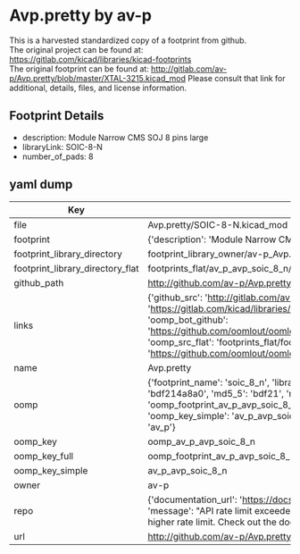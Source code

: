 # Avp.pretty by av-p  
This is a harvested standardized copy of a footprint from github.  
The original project can be found at:  
https://gitlab.com/kicad/libraries/kicad-footprints  
The original footprint can be found at:
http://gitlab.com/av-p/Avp.pretty/blob/master/XTAL-3215.kicad_mod
Please consult that link for additional, details, files, and license information.  
## Footprint Details
* description: Module Narrow CMS SOJ 8 pins large  
* libraryLink: SOIC-8-N  
* number_of_pads: 8  
## yaml dump  
| Key | Value |  
| --- | --- |  
| file | Avp.pretty/SOIC-8-N.kicad_mod |  
| footprint | {'description': 'Module Narrow CMS SOJ 8 pins large', 'libraryLink': 'SOIC-8-N', 'number_of_pads': 8} |  
| footprint_library_directory | footprint_library_owner/av-p_Avp.pretty |  
| footprint_library_directory_flat | footprints_flat/av_p_avp_soic_8_n/working |  
| github_path | http://github.com/av-p/Avp.pretty/blob/master/SOIC-8-N.kicad_mod |  
| links | {'github_src': 'http://gitlab.com/av-p/Avp.pretty/blob/master/XTAL-3215.kicad_mod', 'github_src_repo': 'https://gitlab.com/kicad/libraries/kicad-footprints', 'oomp_bot': 'footprints/av_p_avp_soic_8_n/working', 'oomp_bot_github': 'https://github.com/oomlout/oomlout_oomp_footprint_bot/tree/main/footprints/av_p_avp_soic_8_n/working', 'oomp_src_flat': 'footprints_flat/footprints_flat/av_p_avp_soic_8_n/working', 'oomp_src_flat_github': 'https://github.com/oomlout/oomlout_oomp_footprint_src/tree/main/footprints_flat/av_p_avp_soic_8_n/working'} |  
| name | Avp.pretty |  
| oomp | {'footprint_name': 'soic_8_n', 'library_name': 'avp', 'md5': 'bdf214a8a078364f915e9f7f359fa656', 'md5_10': 'bdf214a8a0', 'md5_5': 'bdf21', 'md5_6': 'bdf214', 'oomp_key': 'oomp_av_p_avp_soic_8_n', 'oomp_key_extra': 'oomp_footprint_av_p_avp_soic_8_n', 'oomp_key_full': 'oomp_footprint_av_p_avp_soic_8_n_bdf214', 'oomp_key_simple': 'av_p_avp_soic_8_n', 'original_filename': 'Avp.pretty/SOIC-8-N.kicad_mod', 'owner_name': 'av_p'} |  
| oomp_key | oomp_av_p_avp_soic_8_n |  
| oomp_key_full | oomp_footprint_av_p_avp_soic_8_n |  
| oomp_key_simple | av_p_avp_soic_8_n |  
| owner | av-p |  
| repo | {'documentation_url': 'https://docs.github.com/rest/overview/resources-in-the-rest-api#rate-limiting', 'message': "API rate limit exceeded for 84.66.173.59. (But here's the good news: Authenticated requests get a higher rate limit. Check out the documentation for more details.)"} |  
| url | http://github.com/av-p/Avp.pretty |  

